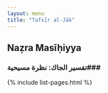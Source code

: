 ```yaml
---
layout: menu
title: "Tafsīr al-Jāk"
---
```


## Naẓra Masīḥiyya 

### تفسير الجاك: نظرة مسيحية###


{% include list-pages.html %}